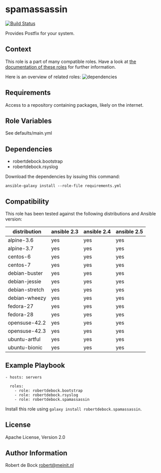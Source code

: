spamassassin
============

[![Build Status](https://travis-ci.org/robertdebock/ansible-role-spamassassin.svg?branch=master)](https://travis-ci.org/robertdebock/ansible-role-spamassassin)

Provides Postfix for your system.

Context
-------
This role is a part of many compatible roles. Have a look at [the documentation of these roles](https://robertdebock.nl/) for further information.

Here is an overview of related roles:
![dependencies](https://raw.githubusercontent.com/robertdebock/robertdebock.github.io/artifacts/spamassassin.png "Dependency")

Requirements
------------

Access to a repository containing packages, likely on the internet.

Role Variables
--------------

See defaults/main.yml

Dependencies
------------

- robertdebock.bootstrap
- robertdebock.rsyslog

Download the dependencies by issuing this command:
```
ansible-galaxy install --role-file requirements.yml
```

Compatibility
-------------

This role has been tested against the following distributions and Ansible version:

|distribution|ansible 2.3|ansible 2.4|ansible 2.5|
|------------|-----------|-----------|-----------|
|alpine-3.6|yes|yes|yes|
|alpine-3.7|yes|yes|yes|
|centos-6|yes|yes|yes|
|centos-7|yes|yes|yes|
|debian-buster|yes|yes|yes|
|debian-jessie|yes|yes|yes|
|debian-stretch|yes|yes|yes|
|debian-wheezy|yes|yes|yes|
|fedora-27|yes|yes|yes|
|fedora-28|yes|yes|yes|
|opensuse-42.2|yes|yes|yes|
|opensuse-42.3|yes|yes|yes|
|ubuntu-artful|yes|yes|yes|
|ubuntu-bionic|yes|yes|yes|

Example Playbook
----------------

```
- hosts: servers

  roles:
    - role: robertdebock.bootstrap
    - role: robertdebock.rsyslog
    - role: robertdebock.spamassassin
```

Install this role using `galaxy install robertdebock.spamassassin`.

License
-------

Apache License, Version 2.0

Author Information
------------------

Robert de Bock <robert@meinit.nl>
